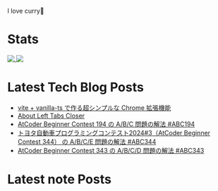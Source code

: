 I love curry🍛

# Stats

<a href="https://github.com/anuraghazra/github-readme-stats">
  <img align="top" src="https://github-readme-stats.vercel.app/api/?username=michimani&show_icons=true&title_color=fff&icon_color=8B949E&text_color=8B949E&bg_color=0D1117&hide_border=true" />
</a>
<a href="https://github.com/anuraghazra/github-readme-stats">
  <img align="top" src="https://github-readme-stats.vercel.app/api/top-langs/?username=michimani&title_color=fff&icon_color=8B949E&text_color=8B949E&bg_color=0D1117&hide_border=true&hide=html&layout=donut&langs_count=6" />
</a>

# Latest Tech Blog Posts
<!-- BLOG-POST-LIST:START -->
- [vite + vanilla-ts で作る超シンプルな Chrome 拡張機能](https://michimani.net/post/programming-simple-chrome-ex-with-vite-vanilla-ts/)
- [About Left Tabs Closer](https://michimani.net/projects/left-tabs-closer/about/)
- [AtCoder Beginner Contest 194 の A/B/C 問題の解法 #ABC194](https://michimani.net/post/programming-atcoder-beginner-contest-194-abc/)
- [トヨタ自動車プログラミングコンテスト2024#3（AtCoder Beginner Contest 344） の A/B/C/E 問題の解法 #ABC344](https://michimani.net/post/programming-atcoder-beginner-contest-344-abce/)
- [AtCoder Beginner Contest 343 の A/B/C/D 問題の解法 #ABC343](https://michimani.net/post/programming-atcoder-beginner-contest-343-abcd/)
<!-- BLOG-POST-LIST:END -->

# Latest note Posts
<!-- NOTE-POST-LIST:START -->
<!-- NOTE-POST-LIST:END -->